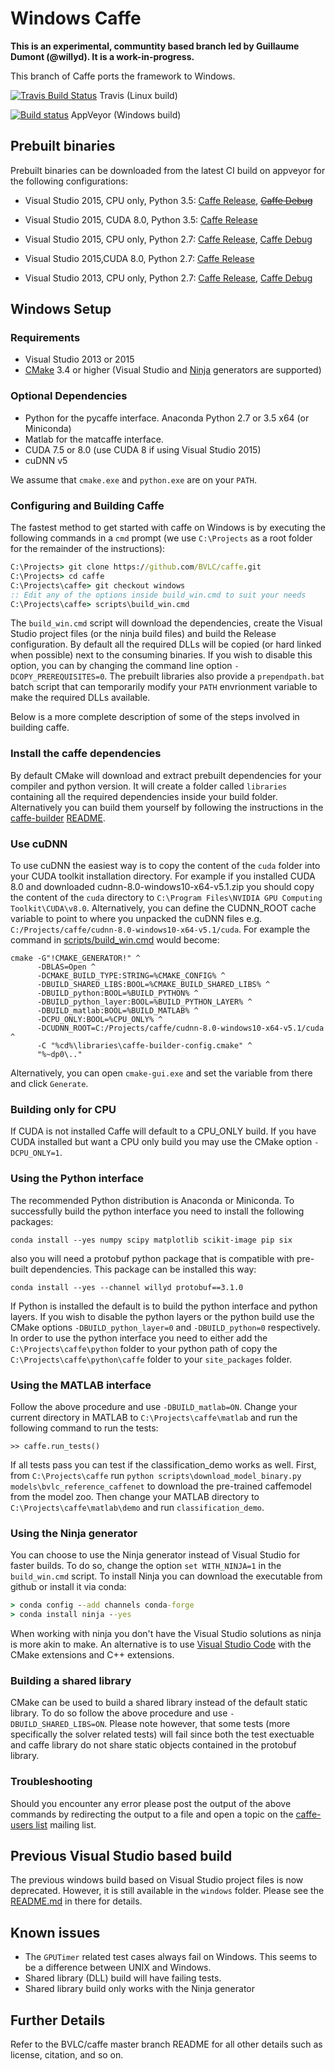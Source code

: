 # Windows Caffe

**This is an experimental, communtity based branch led by Guillaume Dumont (@willyd). It is a work-in-progress.**

This branch of Caffe ports the framework to Windows.

[![Travis Build Status](https://api.travis-ci.org/BVLC/caffe.svg?branch=windows)](https://travis-ci.org/BVLC/caffe) Travis (Linux build)

[![Build status](https://ci.appveyor.com/api/projects/status/ew7cl2k1qfsnyql4/branch/windows?svg=true)](https://ci.appveyor.com/project/BVLC/caffe/branch/windows) AppVeyor (Windows build)

## Prebuilt binaries

Prebuilt binaries can be downloaded from the latest CI build on appveyor for the following configurations:

- Visual Studio 2015, CPU only, Python 3.5: [Caffe Release](https://ci.appveyor.com/api/projects/BVLC/caffe/artifacts/build/caffe.zip?branch=windows&job=Environment%3A%20MSVC_VERSION%3D14%2C%20WITH_NINJA%3D0%2C%20CMAKE_CONFIG%3DRelease%2C%20CMAKE_BUILD_SHARED_LIBS%3D0%2C%20PYTHON_VERSION%3D3%2C%20WITH_CUDA%3D0), ~~[Caffe Debug](https://ci.appveyor.com/api/projects/BVLC/caffe/artifacts/build/caffe.zip?branch=windows&job=Environment%3A%20MSVC_VERSION%3D14%2C%20WITH_NINJA%3D0%2C%20CMAKE_CONFIG%3DDebug%2C%20CMAKE_BUILD_SHARED_LIBS%3D0%2C%20PYTHON_VERSION%3D3%2C%20WITH_CUDA%3D0)~~

- Visual Studio 2015, CUDA 8.0, Python 3.5: [Caffe Release](https://ci.appveyor.com/api/projects/BVLC/caffe/artifacts/build/caffe.zip?branch=windows&job=Environment%3A%20MSVC_VERSION%3D14%2C%20WITH_NINJA%3D1%2C%20CMAKE_CONFIG%3DRelease%2C%20CMAKE_BUILD_SHARED_LIBS%3D0%2C%20PYTHON_VERSION%3D3%2C%20WITH_CUDA%3D1)

- Visual Studio 2015, CPU only, Python 2.7: [Caffe Release](https://ci.appveyor.com/api/projects/BVLC/caffe/artifacts/build/caffe.zip?branch=windows&job=Environment%3A%20MSVC_VERSION%3D14%2C%20WITH_NINJA%3D0%2C%20CMAKE_CONFIG%3DRelease%2C%20CMAKE_BUILD_SHARED_LIBS%3D0%2C%20PYTHON_VERSION%3D2%2C%20WITH_CUDA%3D0), [Caffe Debug](https://ci.appveyor.com/api/projects/BVLC/caffe/artifacts/build/caffe.zip?branch=windows&job=Environment%3A%20MSVC_VERSION%3D14%2C%20WITH_NINJA%3D0%2C%20CMAKE_CONFIG%3DDebug%2C%20CMAKE_BUILD_SHARED_LIBS%3D0%2C%20PYTHON_VERSION%3D2%2C%20WITH_CUDA%3D0)

- Visual Studio 2015,CUDA 8.0, Python 2.7: [Caffe Release](https://ci.appveyor.com/api/projects/BVLC/caffe/artifacts/build/caffe.zip?branch=windows&job=Environment%3A%20MSVC_VERSION%3D14%2C%20WITH_NINJA%3D1%2C%20CMAKE_CONFIG%3DRelease%2C%20CMAKE_BUILD_SHARED_LIBS%3D0%2C%20PYTHON_VERSION%3D2%2C%20WITH_CUDA%3D1)

- Visual Studio 2013, CPU only, Python 2.7: [Caffe Release](https://ci.appveyor.com/api/projects/BVLC/caffe/artifacts/build/caffe.zip?branch=windows&job=Environment%3A%20MSVC_VERSION%3D12%2C%20WITH_NINJA%3D0%2C%20CMAKE_CONFIG%3DRelease%2C%20CMAKE_BUILD_SHARED_LIBS%3D0%2C%20PYTHON_VERSION%3D2%2C%20WITH_CUDA%3D0), [Caffe Debug](https://ci.appveyor.com/api/projects/BVLC/caffe/artifacts/build/caffe.zip?branch=windows&job=Environment%3A%20MSVC_VERSION%3D12%2C%20WITH_NINJA%3D0%2C%20CMAKE_CONFIG%3DDebug%2C%20CMAKE_BUILD_SHARED_LIBS%3D0%2C%20PYTHON_VERSION%3D2%2C%20WITH_CUDA%3D0)


## Windows Setup

### Requirements

 - Visual Studio 2013 or 2015
 - [CMake](https://cmake.org/) 3.4 or higher (Visual Studio and [Ninja](https://ninja-build.org/) generators are supported)

### Optional Dependencies

 - Python for the pycaffe interface. Anaconda Python 2.7 or 3.5 x64 (or Miniconda)
 - Matlab for the matcaffe interface.
 - CUDA 7.5 or 8.0 (use CUDA 8 if using Visual Studio 2015)
 - cuDNN v5

 We assume that `cmake.exe` and `python.exe` are on your `PATH`.

### Configuring and Building Caffe

The fastest method to get started with caffe on Windows is by executing the following commands in a `cmd` prompt (we use `C:\Projects` as a root folder for the remainder of the instructions):
```cmd
C:\Projects> git clone https://github.com/BVLC/caffe.git
C:\Projects> cd caffe
C:\Projects\caffe> git checkout windows
:: Edit any of the options inside build_win.cmd to suit your needs
C:\Projects\caffe> scripts\build_win.cmd
```
The `build_win.cmd` script will download the dependencies, create the Visual Studio project files (or the ninja build files) and build the Release configuration. By default all the required DLLs will be copied (or hard linked when possible) next to the consuming binaries. If you wish to disable this option, you can by changing the command line option `-DCOPY_PREREQUISITES=0`. The prebuilt libraries also provide a `prependpath.bat` batch script that can temporarily modify your `PATH` envrionment variable to make the required DLLs available.

Below is a more complete description of some of the steps involved in building caffe.

### Install the caffe dependencies

By default CMake will download and extract prebuilt dependencies for your compiler and python version. It will create a folder called `libraries` containing all the required dependencies inside your build folder. Alternatively you can build them yourself by following the instructions in the [caffe-builder](https://github.com/willyd/caffe-builder) [README](https://github.com/willyd/caffe-builder/blob/master/README.md).

### Use cuDNN

To use cuDNN the easiest way is to copy the content of the `cuda` folder into your CUDA toolkit installation directory. For example if you installed CUDA 8.0 and downloaded cudnn-8.0-windows10-x64-v5.1.zip you should copy the content of the `cuda` directory to `C:\Program Files\NVIDIA GPU Computing Toolkit\CUDA\v8.0`. Alternatively, you can define the CUDNN_ROOT cache variable to point to where you unpacked the cuDNN files e.g. `C:/Projects/caffe/cudnn-8.0-windows10-x64-v5.1/cuda`. For example the command in [scripts/build_win.cmd](scripts/build_win.cmd) would become:
```
cmake -G"!CMAKE_GENERATOR!" ^
      -DBLAS=Open ^
      -DCMAKE_BUILD_TYPE:STRING=%CMAKE_CONFIG% ^
      -DBUILD_SHARED_LIBS:BOOL=%CMAKE_BUILD_SHARED_LIBS% ^
      -DBUILD_python:BOOL=%BUILD_PYTHON% ^
      -DBUILD_python_layer:BOOL=%BUILD_PYTHON_LAYER% ^
      -DBUILD_matlab:BOOL=%BUILD_MATLAB% ^
      -DCPU_ONLY:BOOL=%CPU_ONLY% ^
      -DCUDNN_ROOT=C:/Projects/caffe/cudnn-8.0-windows10-x64-v5.1/cuda ^
      -C "%cd%\libraries\caffe-builder-config.cmake" ^
      "%~dp0\.."
```

Alternatively, you can open `cmake-gui.exe` and set the variable from there and click `Generate`.

### Building only for CPU

If CUDA is not installed Caffe will default to a CPU_ONLY build. If you have CUDA installed but want a CPU only build you may use the CMake option `-DCPU_ONLY=1`.

### Using the Python interface

The recommended Python distribution is Anaconda or Miniconda. To successfully build the python interface you need to install the following packages:
```
conda install --yes numpy scipy matplotlib scikit-image pip six
```
also you will need a protobuf python package that is compatible with pre-built dependencies. This package can be installed this way:
```
conda install --yes --channel willyd protobuf==3.1.0
```
If Python is installed the default is to build the python interface and python layers. If you wish to disable the python layers or the python build use the CMake options `-DBUILD_python_layer=0` and `-DBUILD_python=0` respectively. In order to use the python interface you need to either add the `C:\Projects\caffe\python` folder to your python path of copy the `C:\Projects\caffe\python\caffe` folder to your `site_packages` folder.

### Using the MATLAB interface

Follow the above procedure and use `-DBUILD_matlab=ON`. Change your current directory in MATLAB to `C:\Projects\caffe\matlab` and run the following command to run the tests:
```
>> caffe.run_tests()
```
If all tests pass you can test if the classification_demo works as well. First, from `C:\Projects\caffe` run `python scripts\download_model_binary.py models\bvlc_reference_caffenet` to download the pre-trained caffemodel from the model zoo. Then change your MATLAB directory to `C:\Projects\caffe\matlab\demo` and run `classification_demo`.

### Using the Ninja generator

You can choose to use the Ninja generator instead of Visual Studio for faster builds. To do so, change the option `set WITH_NINJA=1` in the `build_win.cmd` script. To install Ninja you can download the executable from github or install it via conda:
```cmd
> conda config --add channels conda-forge
> conda install ninja --yes
```
When working with ninja you don't have the Visual Studio solutions as ninja is more akin to make. An alternative is to use [Visual Studio Code](https://code.visualstudio.com) with the CMake extensions and C++ extensions.

### Building a shared library

CMake can be used to build a shared library instead of the default static library. To do so follow the above procedure and use `-DBUILD_SHARED_LIBS=ON`. Please note however, that some tests (more specifically the solver related tests) will fail since both the test exectuable and caffe library do not share static objects contained in the protobuf library.

### Troubleshooting

Should you encounter any error please post the output of the above commands by redirecting the output to a file and open a topic on the [caffe-users list](https://groups.google.com/forum/#!forum/caffe-users) mailing list.

## Previous Visual Studio based build

The previous windows build based on Visual Studio project files is now deprecated. However, it is still available in the `windows` folder. Please see the [README.md](windows/README.md) in there for details.

## Known issues

- The `GPUTimer` related test cases always fail on Windows. This seems to be a difference between UNIX and Windows.
- Shared library (DLL) build will have failing tests.
- Shared library build only works with the Ninja generator

## Further Details

Refer to the BVLC/caffe master branch README for all other details such as license, citation, and so on.
